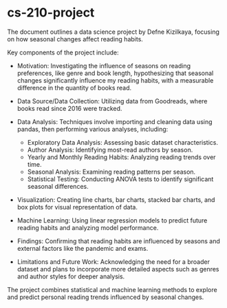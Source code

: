 # cs-210-project
The document outlines a data science project by Defne Kizilkaya, focusing on how seasonal changes affect reading habits. 


Key components of the project include:

* Motivation: Investigating the influence of seasons on reading preferences, like genre and book length, hypothesizing that seasonal changes significantly influence my reading habits, with a measurable difference in the quantity of books read.

* Data Source/Data Collection: Utilizing data from Goodreads, where books read since 2016 were tracked.

* Data Analysis: Techniques involve importing and cleaning data using pandas, then performing various analyses, including:
    * Exploratory Data Analysis: Assessing basic dataset characteristics.
    * Author Analysis: Identifying most-read authors by season.
    * Yearly and Monthly Reading Habits: Analyzing reading trends over time.
    * Seasonal Analysis: Examining reading patterns per season.
    * Statistical Testing: Conducting ANOVA tests to identify significant seasonal differences.

* Visualization: Creating line charts, bar charts, stacked bar charts, and box plots for visual representation of data.

* Machine Learning: Using linear regression models to predict future reading habits and analyzing model performance.

* Findings: Confirming that reading habits are influenced by seasons and external factors like the pandemic and exams.

* Limitations and Future Work: Acknowledging the need for a broader dataset and plans to incorporate more detailed aspects such as genres and author styles for deeper analysis.

The project combines statistical and machine learning methods to explore and predict personal reading trends influenced by seasonal changes.
